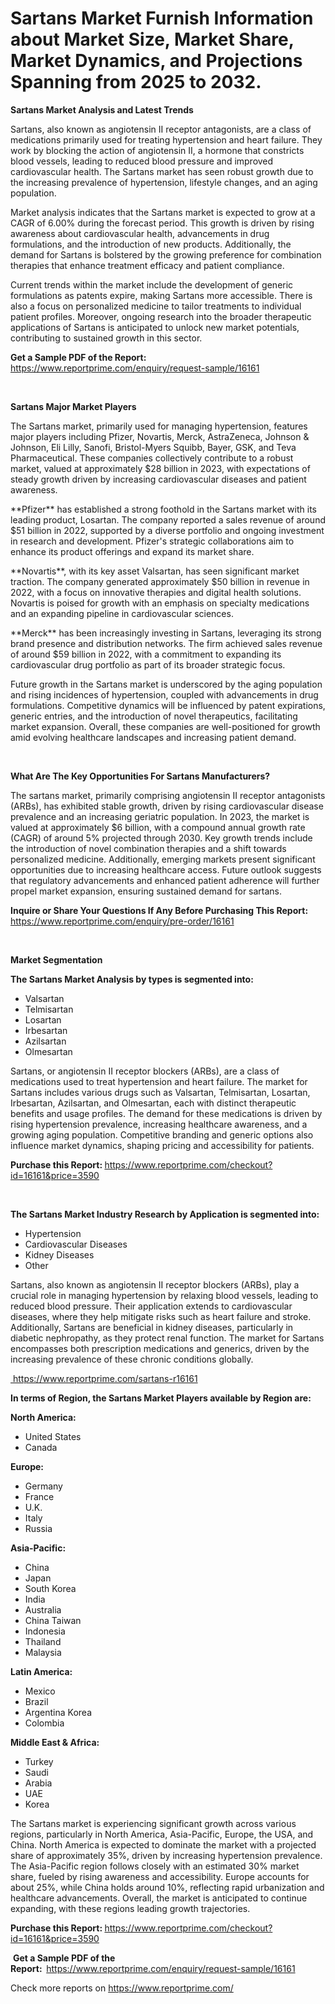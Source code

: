 <p><h1>Sartans Market Furnish Information about Market Size, Market Share, Market Dynamics, and Projections Spanning from 2025 to 2032.</h1></p><p><strong>Sartans Market Analysis and Latest Trends</strong></p>
<p><p>Sartans, also known as angiotensin II receptor antagonists, are a class of medications primarily used for treating hypertension and heart failure. They work by blocking the action of angiotensin II, a hormone that constricts blood vessels, leading to reduced blood pressure and improved cardiovascular health. The Sartans market has seen robust growth due to the increasing prevalence of hypertension, lifestyle changes, and an aging population.</p><p>Market analysis indicates that the Sartans market is expected to grow at a CAGR of 6.00% during the forecast period. This growth is driven by rising awareness about cardiovascular health, advancements in drug formulations, and the introduction of new products. Additionally, the demand for Sartans is bolstered by the growing preference for combination therapies that enhance treatment efficacy and patient compliance.</p><p>Current trends within the market include the development of generic formulations as patents expire, making Sartans more accessible. There is also a focus on personalized medicine to tailor treatments to individual patient profiles. Moreover, ongoing research into the broader therapeutic applications of Sartans is anticipated to unlock new market potentials, contributing to sustained growth in this sector.</p></p>
<p><strong>Get a Sample PDF of the Report:&nbsp;</strong> <a href="https://www.reportprime.com/enquiry/request-sample/16161?utm_campaign=2527&utm_medium=2&utm_source=Github&utm_content=ia&utm_term=20032025&utm_id=sartans">https://www.reportprime.com/enquiry/request-sample/16161</a></p>
<p>&nbsp;</p>
<p><strong>Sartans Major Market Players</strong></p>
<p><p>The Sartans market, primarily used for managing hypertension, features major players including Pfizer, Novartis, Merck, AstraZeneca, Johnson & Johnson, Eli Lilly, Sanofi, Bristol-Myers Squibb, Bayer, GSK, and Teva Pharmaceutical. These companies collectively contribute to a robust market, valued at approximately $28 billion in 2023, with expectations of steady growth driven by increasing cardiovascular diseases and patient awareness.</p><p>**Pfizer** has established a strong foothold in the Sartans market with its leading product, Losartan. The company reported a sales revenue of around $51 billion in 2022, supported by a diverse portfolio and ongoing investment in research and development. Pfizer's strategic collaborations aim to enhance its product offerings and expand its market share.</p><p>**Novartis**, with its key asset Valsartan, has seen significant market traction. The company generated approximately $50 billion in revenue in 2022, with a focus on innovative therapies and digital health solutions. Novartis is poised for growth with an emphasis on specialty medications and an expanding pipeline in cardiovascular sciences.</p><p>**Merck** has been increasingly investing in Sartans, leveraging its strong brand presence and distribution networks. The firm achieved sales revenue of around $59 billion in 2022, with a commitment to expanding its cardiovascular drug portfolio as part of its broader strategic focus.</p><p>Future growth in the Sartans market is underscored by the aging population and rising incidences of hypertension, coupled with advancements in drug formulations. Competitive dynamics will be influenced by patent expirations, generic entries, and the introduction of novel therapeutics, facilitating market expansion. Overall, these companies are well-positioned for growth amid evolving healthcare landscapes and increasing patient demand.</p></p>
<p>&nbsp;</p>
<p><strong>What Are The Key Opportunities For Sartans Manufacturers?</strong></p>
<p><p>The sartans market, primarily comprising angiotensin II receptor antagonists (ARBs), has exhibited stable growth, driven by rising cardiovascular disease prevalence and an increasing geriatric population. In 2023, the market is valued at approximately $6 billion, with a compound annual growth rate (CAGR) of around 5% projected through 2030. Key growth trends include the introduction of novel combination therapies and a shift towards personalized medicine. Additionally, emerging markets present significant opportunities due to increasing healthcare access. Future outlook suggests that regulatory advancements and enhanced patient adherence will further propel market expansion, ensuring sustained demand for sartans.</p></p>
<p><strong>Inquire or Share Your Questions If Any Before Purchasing This Report:</strong> <a href="https://www.reportprime.com/enquiry/pre-order/16161?utm_campaign=2527&utm_medium=2&utm_source=Github&utm_content=ia&utm_term=20032025&utm_id=sartans">https://www.reportprime.com/enquiry/pre-order/16161</a></p>
<p>&nbsp;</p>
<p><strong>Market Segmentation</strong></p>
<p><strong>The Sartans Market Analysis by types is segmented into:</strong></p>
<p><ul><li>Valsartan</li><li>Telmisartan</li><li>Losartan</li><li>Irbesartan</li><li>Azilsartan</li><li>Olmesartan</li></ul></p>
<p><p>Sartans, or angiotensin II receptor blockers (ARBs), are a class of medications used to treat hypertension and heart failure. The market for Sartans includes various drugs such as Valsartan, Telmisartan, Losartan, Irbesartan, Azilsartan, and Olmesartan, each with distinct therapeutic benefits and usage profiles. The demand for these medications is driven by rising hypertension prevalence, increasing healthcare awareness, and a growing aging population. Competitive branding and generic options also influence market dynamics, shaping pricing and accessibility for patients.</p></p>
<p><strong>Purchase this Report:&nbsp;</strong><a href="https://www.reportprime.com/checkout?id=16161&price=3590&utm_campaign=2527&utm_medium=2&utm_source=Github&utm_content=ia&utm_term=20032025&utm_id=sartans">https://www.reportprime.com/checkout?id=16161&price=3590</a></p>
<p>&nbsp;</p>
<p><strong>The Sartans Market Industry Research by Application is segmented into:</strong></p>
<p><ul><li>Hypertension</li><li>Cardiovascular Diseases</li><li>Kidney Diseases</li><li>Other</li></ul></p>
<p><p>Sartans, also known as angiotensin II receptor blockers (ARBs), play a crucial role in managing hypertension by relaxing blood vessels, leading to reduced blood pressure. Their application extends to cardiovascular diseases, where they help mitigate risks such as heart failure and stroke. Additionally, Sartans are beneficial in kidney diseases, particularly in diabetic nephropathy, as they protect renal function. The market for Sartans encompasses both prescription medications and generics, driven by the increasing prevalence of these chronic conditions globally.</p></p>
<p><a href="https://www.reportprime.com/sartans-r16161?utm_campaign=2527&utm_medium=2&utm_source=Github&utm_content=ia&utm_term=20032025&utm_id=sartans">&nbsp;https://www.reportprime.com/sartans-r16161</a></p>
<p><strong>In terms of Region, the Sartans Market Players available by Region are:</strong></p>
<p>
    <p> <strong> North America: </strong>
        <ul>
            <li>United States</li>
            <li>Canada</li>
        </ul>
        </p> 
    <p> <strong> Europe: </strong>
        <ul>
            <li>Germany</li>
            <li>France</li>
            <li>U.K.</li>
            <li>Italy</li>
            <li>Russia</li>
        </ul>
        </p> 
    <p> <strong> Asia-Pacific: </strong>
        <ul>
            <li>China</li>
            <li>Japan</li>
            <li>South Korea</li>
            <li>India</li>
            <li>Australia</li>
            <li>China Taiwan</li>
            <li>Indonesia</li>
            <li>Thailand</li>
            <li>Malaysia</li>
        </ul>
        </p> 
    <p> <strong> Latin America: </strong>
        <ul>
            <li>Mexico</li>
            <li>Brazil</li>
            <li>Argentina Korea</li>
            <li>Colombia</li>
        </ul>
        </p> 
    <p> <strong> Middle East & Africa: </strong>
        <ul>
            <li>Turkey</li>
            <li>Saudi</li>
            <li>Arabia</li>
            <li>UAE</li>
            <li>Korea</li>
        </ul>
    </p>
    </p>
<p><p>The Sartans market is experiencing significant growth across various regions, particularly in North America, Asia-Pacific, Europe, the USA, and China. North America is expected to dominate the market with a projected share of approximately 35%, driven by increasing hypertension prevalence. The Asia-Pacific region follows closely with an estimated 30% market share, fueled by rising awareness and accessibility. Europe accounts for about 25%, while China holds around 10%, reflecting rapid urbanization and healthcare advancements. Overall, the market is anticipated to continue expanding, with these regions leading growth trajectories.</p></p>
<p><strong>Purchase this Report: </strong><a href="https://www.reportprime.com/checkout?id=16161&price=3590&utm_campaign=2527&utm_medium=2&utm_source=Github&utm_content=ia&utm_term=20032025&utm_id=sartans">https://www.reportprime.com/checkout?id=16161&price=3590</a></p>
<p>&nbsp;<strong>Get a Sample PDF of the Report:&nbsp;&nbsp;</strong><a href="https://www.reportprime.com/enquiry/request-sample/16161?utm_campaign=2527&utm_medium=2&utm_source=Github&utm_content=ia&utm_term=20032025&utm_id=sartans">https://www.reportprime.com/enquiry/request-sample/16161</a></p>
<p><strong></strong></p>
<p>Check more reports on <a href="https://www.reportprime.com/?utm_campaign=2527&utm_medium=2&utm_source=Github&utm_content=ia&utm_term=20032025&utm_id=sartans">https://www.reportprime.com/</a></p>